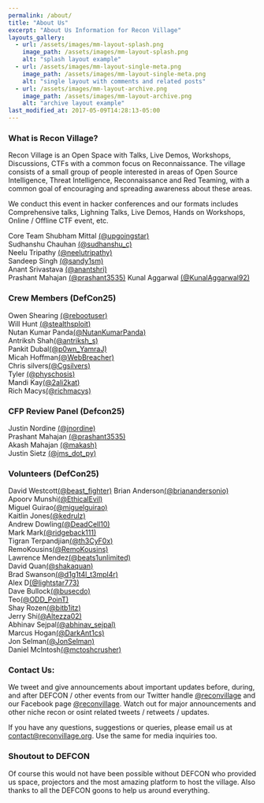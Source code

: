 ```yaml
---
permalink: /about/
title: "About Us"
excerpt: "About Us Information for Recon Village"
layouts_gallery:
  - url: /assets/images/mm-layout-splash.png
    image_path: /assets/images/mm-layout-splash.png
    alt: "splash layout example"
  - url: /assets/images/mm-layout-single-meta.png
    image_path: /assets/images/mm-layout-single-meta.png
    alt: "single layout with comments and related posts"
  - url: /assets/images/mm-layout-archive.png
    image_path: /assets/images/mm-layout-archive.png
    alt: "archive layout example"
last_modified_at: 2017-05-09T14:28:13-05:00
---
```


### What is Recon Village?
Recon Village is an Open Space with Talks, Live Demos, Workshops, Discussions, CTFs with a common focus on Reconnaissance. The village consists of a small group of people interested in areas of Open Source Intelligence, Threat Intelligence, Reconnaissance and Red Teaming, with a common goal of encouraging and spreading awareness about these areas.

We conduct this event in hacker conferences and our formats includes Comprehensive talks, Lighning Talks, Live Demos, Hands on Workshops, Online / Offline CTF event, etc. 


Core Team
Shubham Mittal [(@upgoingstar)](https://twitter.com/upgoingstar)<br>
Sudhanshu Chauhan [(@sudhanshu_c)](https://twitter.com/sudhanshu_c)<br>
Neelu Tripathy [(@neelutripathy)](https://twitter.com/neelutripathy)<br>
Sandeep Singh [(@sandy1sm)](https://twitter.com/sandy1sm)<br>
Anant Srivastava [(@anantshri)](https://twitter.com/anantshri)<br>
Prashant Mahajan [(@prashant3535)](https://twitter.com/prashant3535)
Kunal Aggarwal [(@KunalAggarwal92)](https://twitter.com/KunalAggarwal92)<br>


### Crew Members (DefCon25)
Owen Shearing [(@rebootuser)](https://twitter.com/rebootuser)<br>
Will Hunt [(@stealthsploit)](https://twitter.com/stealthsploit)<br>
Nutan Kumar Panda[(@NutanKumarPanda)](https://twitter.com/NutanKumarPanda)<br>
Antriksh Shah[(@antriksh_s)](https://twitter.com/antriksh_s)<br>
Pankit Dubal[(@p0wn_YamraJ)](https://twitter.com/p0wn_YamraJ)<br>
Micah Hoffman[(@WebBreacher)](https://twitter.com/WebBreacher)<br>
Chris silvers[(@Cgsilvers)](https://twitter.com/Cgsilvers)<br>
Tyler [(@physchosis)](https://twitter.com/physchosis)<br>
Mandi Kay[(@2ali2kat)](https://twitter.com/2ali2kat)<br>
Rich Macys[(@richmacys)](https://twitter.com/richmacys)<br>


### CFP Review Panel (Defcon25)
Justin Nordine [(@jnordine)](https://twitter.com/jnordine)<br>
Prashant Mahajan [(@prashant3535)](https://twitter.com/prashant3535)<br>
Akash Mahajan [(@makash)](https://twitter.com/makash)<br>
Justin Sietz [(@jms_dot_py)](https://twitter.com/jms_dot_py)


### Volunteers (DefCon25)
David Westcott[(@beast_fighter)](https://twitter.com/beast_fighter)
Brian Anderson[(@brianandersonio)](https://twitter.com/brianandersonio)<br>
Apoorv Munshi[(@EthicalEvil)](https://twitter.com/EthicalEvil)<br>
Miguel Guirao[(@miguelguirao)](https://twitter.com/miguelguirao)<br>
Kaitlin Jones[(@kedrulz)](https://twitter.com/kedrulz)<br>
Andrew Dowling[(@DeadCell10)](https://twitter.com/DeadCell10)<br>
Mark Mark[(@ridgeback111)](https://twitter.com/ridgeback111)<br>
Tigran Terpandjian[(@th3CyF0x)](https://twitter.com/th3CyF0x)<br>
RemoKousins[(@RemoKousins)](https://twitter.com/RemoKousins)<br>
Lawrence Mendez[(@beats1unlimited)](https://twitter.com/beats1unlimited)<br>
David Quan[(@shakaquan)](https://twitter.com/shakaquan)<br>
Brad Swanson[(@d1g1t4l_t3mpl4r)](https://twitter.com/d1g1t4l_t3mpl4r)<br>
Alex D[(@lightstar773)](https://twitter.com/lightstar773)<br>
Dave Bullock[(@busecdo)](https://twitter.com/busecdo)<br>
Teo[(@ODD_PoinT)](https://twitter.com/ODD_PoinT)<br>
Shay Rozen[(@bitb1itz)](https://twitter.com/bitb1itz)<br>
Jerry Shi[(@Altezza02)](https://twitter.com/Altezza02)<br>
Abhinav Sejpal[(@abhinav_sejpal)](https://twitter.com/abhinav_sejpal)<br>
Marcus Hogan[(@DarkAnt1cs)](https://twitter.com/DarkAnt1cs)<br>
Jon Selman[(@JonSelman)](https://twitter.com/JonSelman)<br>
Daniel McIntosh[(@mctoshcrusher)](https://twitter.com/mctoshcrusher)<br>


### Contact Us:
We tweet and give announcements about important updates before, during, and after DEFCON / other events from our Twitter handle [@reconvillage](https://twitter.com/reconvillage) and our Facebook page [@reconvillage](https://facebook.com/reconvillage). Watch out for major announcements and other niche recon or osint related tweets / retweets / updates.

If you have any questions, suggestions or queries, please email us at contact@reconvillage.org. Use the same for media inquiries too.


### Shoutout to DEFCON
Of course this would not have been possible without DEFCON who provided us space, projectors and the most amazing platform to host the village. Also thanks to all the DEFCON goons to help us around everything. 


